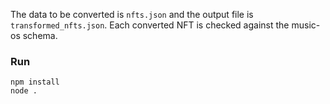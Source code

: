 The data to be converted is `nfts.json` and the output file is `transformed_nfts.json`. Each converted NFT is checked against the music-os schema.

### Run

```
npm install
node .
```